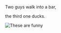 Two guys walk into a bar,

the third one ducks. <!-- .element: class="fragment" -->

![These are funny](https://iamcarrico.github.io/dns-what-do-all-these-letters-mean/images/dad/hamond.gif)
